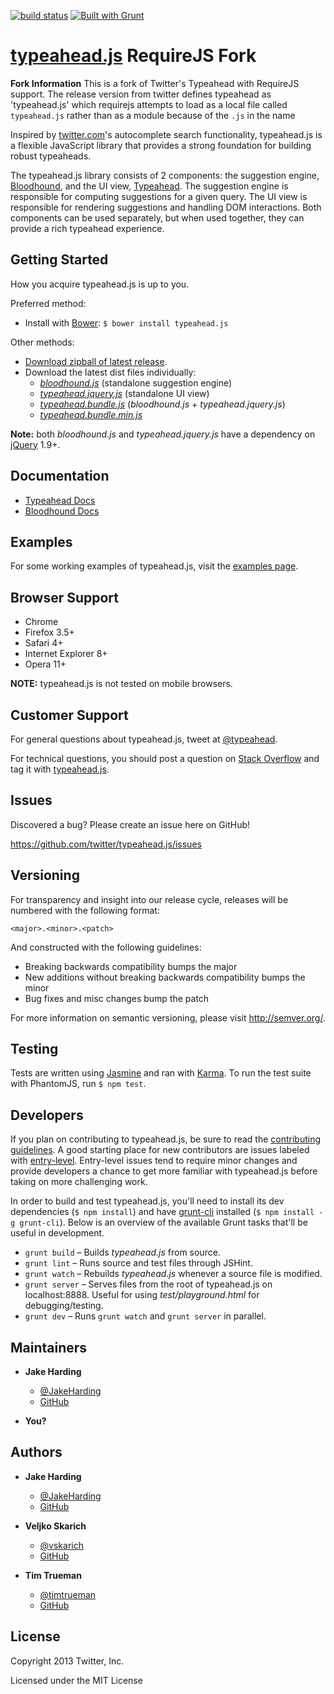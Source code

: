 [![build status](https://secure.travis-ci.org/twitter/typeahead.js.svg?branch=master)](http://travis-ci.org/twitter/typeahead.js)
[![Built with Grunt](https://cdn.gruntjs.com/builtwith.png)](http://gruntjs.com/)



[typeahead.js][gh-page] RequireJS Fork
=======================

**Fork Information** This is a fork of Twitter's Typeahead with RequireJS support. The release
version from twitter defines typeahead as 'typeahead.js' which requirejs attempts to load as a 
local file called `typeahead.js` rather than as a module because of the `.js` in the name

Inspired by [twitter.com]'s autocomplete search functionality, typeahead.js is 
a flexible JavaScript library that provides a strong foundation for building 
robust typeaheads.

The typeahead.js library consists of 2 components: the suggestion engine, 
[Bloodhound], and the UI view, [Typeahead]. 
The suggestion engine is responsible for computing suggestions for a given 
query. The UI view is responsible for rendering suggestions and handling DOM 
interactions. Both components can be used separately, but when used together, 
they can provide a rich typeahead experience.

<!-- section links -->

[gh-page]: http://twitter.github.io/typeahead.js/
[twitter.com]: https://twitter.com
[Bloodhound]: https://github.com/twitter/typeahead.js/blob/master/doc/bloodhound.md
[Typeahead]: https://github.com/twitter/typeahead.js/blob/master/doc/jquery_typeahead.md

Getting Started
---------------

How you acquire typeahead.js is up to you.

Preferred method:
* Install with [Bower]: `$ bower install typeahead.js`

Other methods:
* [Download zipball of latest release][zipball].
* Download the latest dist files individually:
  * *[bloodhound.js]* (standalone suggestion engine)
  * *[typeahead.jquery.js]* (standalone UI view)
  * *[typeahead.bundle.js]* (*bloodhound.js* + *typeahead.jquery.js*)
  * *[typeahead.bundle.min.js]*

**Note:** both *bloodhound.js* and *typeahead.jquery.js* have a dependency on 
[jQuery] 1.9+.

<!-- section links -->

[Bower]: http://bower.io/
[zipball]: http://twitter.github.com/typeahead.js/releases/latest/typeahead.js.zip
[bloodhound.js]: http://twitter.github.com/typeahead.js/releases/latest/bloodhound.js
[typeahead.jquery.js]: http://twitter.github.com/typeahead.js/releases/latest/typeahead.jquery.js
[typeahead.bundle.js]: http://twitter.github.com/typeahead.js/releases/latest/typeahead.bundle.js
[typeahead.bundle.min.js]: http://twitter.github.com/typeahead.js/releases/latest/typeahead.bundle.min.js
[jQuery]: http://jquery.com/

Documentation 
-------------

* [Typeahead Docs]
* [Bloodhound Docs]

[Typeahead Docs]: https://github.com/twitter/typeahead.js/blob/master/doc/jquery_typeahead.md
[Bloodhound Docs]: https://github.com/twitter/typeahead.js/blob/master/doc/bloodhound.md

Examples
--------

For some working examples of typeahead.js, visit the [examples page].

<!-- section links -->

[examples page]: http://twitter.github.io/typeahead.js/examples

Browser Support
---------------

* Chrome
* Firefox 3.5+
* Safari 4+
* Internet Explorer 8+
* Opera 11+

**NOTE:** typeahead.js is not tested on mobile browsers.

Customer Support
----------------

For general questions about typeahead.js, tweet at [@typeahead].

For technical questions, you should post a question on [Stack Overflow] and tag 
it with [typeahead.js][so tag].

<!-- section links -->

[Stack Overflow]: http://stackoverflow.com/
[@typeahead]: https://twitter.com/typeahead
[so tag]: http://stackoverflow.com/questions/tagged/typeahead.js

Issues
------

Discovered a bug? Please create an issue here on GitHub!

https://github.com/twitter/typeahead.js/issues

Versioning
----------

For transparency and insight into our release cycle, releases will be numbered 
with the following format:

`<major>.<minor>.<patch>`

And constructed with the following guidelines:

* Breaking backwards compatibility bumps the major
* New additions without breaking backwards compatibility bumps the minor
* Bug fixes and misc changes bump the patch

For more information on semantic versioning, please visit http://semver.org/.

Testing
-------

Tests are written using [Jasmine] and ran with [Karma]. To run
the test suite with PhantomJS, run `$ npm test`.

<!-- section links -->

[Jasmine]: http://jasmine.github.io/
[Karma]: http://karma-runner.github.io/

Developers
----------

If you plan on contributing to typeahead.js, be sure to read the 
[contributing guidelines]. A good starting place for new contributors are issues
labeled with [entry-level]. Entry-level issues tend to require minor changes 
and provide developers a chance to get more familiar with typeahead.js before
taking on more challenging work.

In order to build and test typeahead.js, you'll need to install its dev 
dependencies (`$ npm install`) and have [grunt-cli] 
installed (`$ npm install -g grunt-cli`). Below is an overview of the available 
Grunt tasks that'll be useful in development.

* `grunt build` – Builds *typeahead.js* from source.
* `grunt lint` – Runs source and test files through JSHint.
* `grunt watch` – Rebuilds *typeahead.js* whenever a source file is modified.
* `grunt server` – Serves files from the root of typeahead.js on localhost:8888. 
  Useful for using *test/playground.html* for debugging/testing.
* `grunt dev` – Runs `grunt watch` and `grunt server` in parallel.

<!-- section links -->

[contributing guidelines]: https://github.com/twitter/typeahead.js/blob/master/CONTRIBUTING.md
[entry-level]: https://github.com/twitter/typeahead.js/issues?&labels=entry-level&state=open
[grunt-cli]: https://github.com/gruntjs/grunt-cli

Maintainers
-----------

* **Jake Harding** 
  * [@JakeHarding](https://twitter.com/JakeHarding) 
  * [GitHub](https://github.com/jharding)

* **You?**

Authors
-------

* **Jake Harding** 
  * [@JakeHarding](https://twitter.com/JakeHarding) 
  * [GitHub](https://github.com/jharding)

* **Veljko Skarich**
  * [@vskarich](https://twitter.com/vskarich) 
  * [GitHub](https://github.com/vskarich)

* **Tim Trueman**
  * [@timtrueman](https://twitter.com/timtrueman) 
  * [GitHub](https://github.com/timtrueman)

License
-------

Copyright 2013 Twitter, Inc.

Licensed under the MIT License

